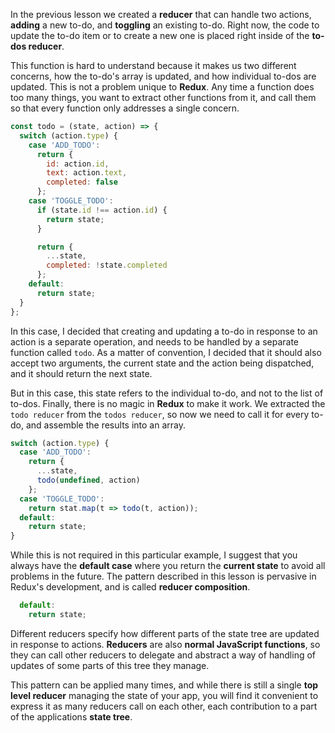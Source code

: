 In the previous lesson we created a **reducer** that can handle two actions, **adding** a new to-do, and **toggling** an existing to-do. Right now, the code to update the to-do item or to create a new one is placed right inside of the **to-dos reducer**.

This function is hard to understand because it makes us two different concerns, how the to-do's array is updated, and how individual to-dos are updated. This is not a problem unique to **Redux**. Any time a function does too many things, you want to extract other functions from it, and call them so that every function only addresses a single concern.

``` javascript
const todo = (state, action) => {
  switch (action.type) {
    case 'ADD_TODO':
      return {
        id: action.id,
        text: action.text,
        completed: false
      };
    case 'TOGGLE_TODO':
      if (state.id !== action.id) {
        return state;
      }

      return {
        ...state,
        completed: !state.completed
      };
    default:
      return state;
  }
};
```

In this case, I decided that creating and updating a to-do in response to an action is a separate operation, and needs to be handled by a separate function called `todo`. As a matter of convention, I decided that it should also accept two arguments, the current state and the action being dispatched, and it should return the next state.

But in this case, this state refers to the individual to-do, and not to the list of to-dos. Finally, there is no magic in **Redux** to make it work. We extracted the `todo reducer` from the `todos reducer`, so now we need to call it for every to-do, and assemble the results into an array.

``` javascript
switch (action.type) {
  case 'ADD_TODO':
    return {
      ...state,
      todo(undefined, action)
    };
  case 'TOGGLE_TODO':
    return stat.map(t => todo(t, action));
  default:
    return state;
}
```

While this is not required in this particular example, I suggest that you always have the **default case** where you return the **current state** to avoid all problems in the future. The pattern described in this lesson is pervasive in Redux's development, and is called **reducer composition**.

``` javascript
  default:
    return state;
```

Different reducers specify how different parts of the state tree are updated in response to actions. **Reducers** are also **normal JavaScript functions**, so they can call other reducers to delegate and abstract a way of handling of updates of some parts of this tree they manage.

This pattern can be applied many times, and while there is still a single **top level reducer** managing the state of your app, you will find it convenient to express it as many reducers call on each other, each contribution to a part of the applications **state tree**.

